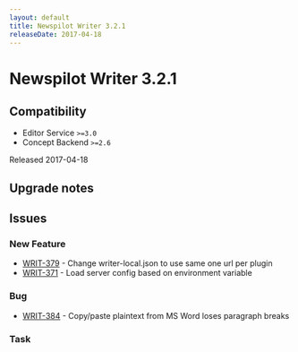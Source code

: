 ```yaml
---
layout: default
title: Newspilot Writer 3.2.1
releaseDate: 2017-04-18
---
```

<div class="jumbotron">
    <h1>Newspilot Writer 3.2.1</h1>    
    <h2>Compatibility</h2>
    <ul>
        <li>Editor Service <code>>=3.0</code></li>
        <li>Concept Backend <code>>=2.6</code></li>
    </ul>
</div>
<p>Released 2017-04-18</p>



## Upgrade notes  
               



## Issues  


### New Feature 
 
 * [WRIT-379](https://jira.infomaker.se/browse/WRIT-379) - Change writer-local.json to use same one url per plugin  
 * [WRIT-371](https://jira.infomaker.se/browse/WRIT-371) - Load server config based on environment variable 


### Bug 
 
 * [WRIT-384](https://jira.infomaker.se/browse/WRIT-384) - Copy/paste plaintext from MS Word loses paragraph breaks 


### Task 



